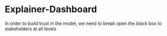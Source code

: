 # Explainer-Dashboard
In order to build trust in the model, we need to break open the black box to stakeholders at all levels
